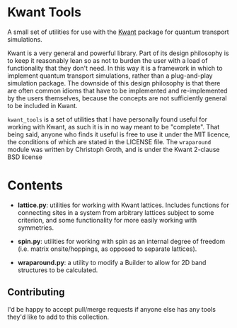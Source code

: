 Kwant Tools
===========

A small set of utilities for use with the [Kwant](http://kwant-project.org/)
package for quantum transport simulations.

Kwant is a very general and powerful library. Part of its design philosophy
is to keep it reasonably lean so as not to burden the user with
a load of functionality that they don't need. In this way it is a framework
in which to implement quantum transport simulations, rather than a
plug-and-play simulation package. The downside of this design philosophy
is that there are often common idioms that have to be implemented and
re-implemented by the users themselves, because the concepts are not
sufficiently general to be included in Kwant.

`kwant_tools` is a set of utilities that I have personally found useful
for working with Kwant, as such it is in no way meant to be "complete".
That being said, anyone who finds it useful is free to use it under the
MIT licence, the conditions of which are stated in the LICENSE file.
The ``wraparound`` module was written by Christoph Groth, and is under
the Kwant 2-clause BSD license

Contents
========

+ **lattice.py**: utilities for working with Kwant lattices. Includes
  functions for connecting sites in a system from arbitrary lattices
  subject to some criterion, and some functionality for more easily
  working with symmetries.

+ **spin.py**: utilities for working with spin as an internal degree
  of freedom (i.e. matrix onsite/hoppings, as opposed to separate
  lattices).

+ **wraparound.py**: a utility to modify a Builder to allow for 2D
  band structures to be calculated.


Contributing
------------
I'd be happy to accept pull/merge requests if anyone else has any tools
they'd like to add to this collection.
